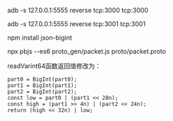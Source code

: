 adb -s 127.0.0.1:5555 reverse tcp:3000 tcp:3000

adb -s 127.0.0.1:5555 reverse tcp:3001 tcp:3001

npm install json-bigint

npx pbjs --es6 proto_gen/packet.js proto/packet.proto

readVarint64函数返回值修改为：
```
part0 = BigInt(part0);
part1 = BigInt(part1);
part2 = BigInt(part2);
const low = part0 | (part1 << 28n);
const high = (part1 >> 4n) | (part2 << 24n);
return (high << 32n) | low;
```